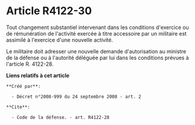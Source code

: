 # Article R4122-30

Tout changement substantiel intervenant dans les conditions d'exercice ou de rémunération de l'activité exercée à titre
accessoire par un militaire est assimilé à l'exercice d'une nouvelle activité. 

Le militaire doit adresser une nouvelle demande d'autorisation au ministre de la défense ou à l'autorité déléguée par lui
dans les conditions prévues à l'article R. 4122-28.

**Liens relatifs à cet article**

	**Créé par**:

	  - Décret n°2008-999 du 24 septembre 2008 - art. 2

	**Cite**:

	  - Code de la défense. - art. R4122-28
